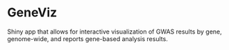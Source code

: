 # GeneViz

Shiny app that allows for interactive visualization of GWAS results by gene, genome-wide, and reports gene-based analysis results.
